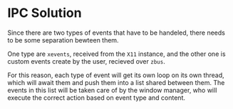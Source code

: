 # IPC Solution

Since there are two types of events that have to be handeled, there
needs to be some separation bewteen them.

One type are `xevents`, received from the `X11` instance, and the other one
is custom events create by the user, recieved over `zbus`.

For this reason, each type of event will get its own loop on its own thread,
which will await them and push them into a list shared between them.
The events in this list will be taken care of by the window manager,
who will execute the correct action based on event type and content.
